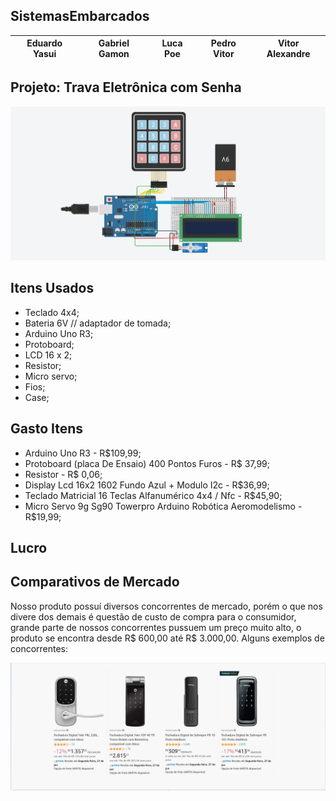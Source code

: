 ## SistemasEmbarcados

| Eduardo Yasui | Gabriel Gamon | Luca Poe | Pedro Vitor | Vitor Alexandre |
| --------- | --------- | --------- | --------- | --------- | 

## Projeto: Trava Eletrônica com Senha 

![Projeto](https://github.com/Ryaross/SistemasEmbarcados/blob/main/Projeto.jpeg)

## Itens Usados

* Teclado 4x4; 
* Bateria 6V // adaptador de tomada;
* Arduino Uno R3;
* Protoboard;
* LCD 16 x 2;
* Resistor;
* Micro servo;
* Fios;
* Case;

## Gasto Itens

* Arduino Uno R3 - R$109,99;
* Protoboard (placa De Ensaio) 400 Pontos Furos - R$ 37,99;
* Resistor - R$ 0,06;
* Display Lcd 16x2 1602 Fundo Azul + Modulo I2c - R$36,99;
* Teclado Matricial 16 Teclas Alfanumérico 4x4 / Nfc - R$45,90;
* Micro Servo 9g Sg90 Towerpro Arduino Robótica Aeromodelismo - R$19,99;

## Lucro

## Comparativos de Mercado

Nosso produto possuí diversos concorrentes de mercado, porém o que nos divere dos demais é questão de custo de compra para o consumidor, grande parte de nossos concorrentes pussuem um preço muito alto, o produto se encontra desde R$ 600,00 até R$ 3.000,00. Alguns exemplos de concorrentes:

![Concorrentes](https://github.com/Ryaross/SistemasEmbarcados/blob/main/Concorrentes.png)
